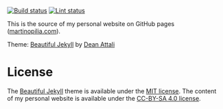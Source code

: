 [![Build status](https://github.com/m-pilia/m-pilia.github.io/workflows/Build/badge.svg)](https://github.com/m-pilia/m-pilia.github.io/actions)
[![Lint status](https://github.com/m-pilia/m-pilia.github.io/workflows/Lint/badge.svg)](https://github.com/m-pilia/m-pilia.github.io/actions)

This is the source of my personal website on GitHub pages
([martinopilia.com](https://martinopilia.com/)).

Theme: [Beautiful Jekyll](https://github.com/daattali/beautiful-jekyll) by [Dean Attali](http://deanattali.com)

License
=======

The [Beautiful Jekyll](https://github.com/daattali/beautiful-jekyll) theme is
available under the [MIT license](https://raw.githubusercontent.com/m-pilia/m-pilia.github.io/source/LICENSE).
The content of my personal website is available under the
[CC-BY-SA 4.0 license](https://creativecommons.org/licenses/by-sa/4.0/legalcode).

